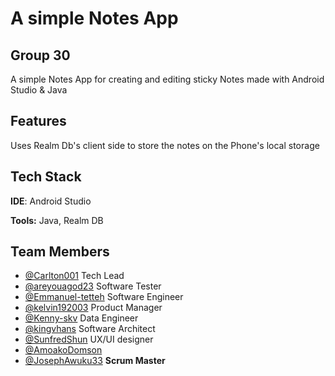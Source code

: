 
# A simple Notes App 
## Group 30 

A simple Notes App for creating and editing sticky Notes made with Android Studio & Java


## Features
Uses Realm Db's client side to store the notes on the Phone's local storage


## Tech Stack

**IDE**: Android Studio

**Tools:**  Java, Realm DB



## Team Members

- [@Carlton001](https://github.com/Carlton001) Tech Lead
- [@areyouagod23](https://github.com/areyouagod23) Software Tester
- [@Emmanuel-tetteh]() Software Engineer
- [@kelvin192003](https://github.com/kelvin192003) Product Manager
- [@Kenny-skv](https://github.com/Kenny-skv) Data Engineer
- [@kingvhans](https://github.com/kingvhans) Software Architect
- [@SunfredShun](https://github.com/SunfredShun) UX/UI designer
- [@AmoakoDomson](https://github.com/AmoakoDomson) 
- [@JosephAwuku33](https://github.com/JosephAwuku33) **Scrum Master**


